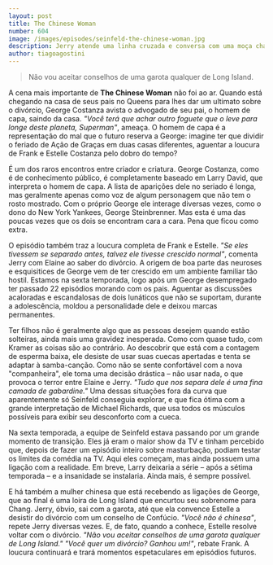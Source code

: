 ```yaml
---
layout: post
title: The Chinese Woman
number: 604
image: /images/episodes/seinfeld-the-chinese-woman.jpg
description: Jerry atende uma linha cruzada e conversa com uma moça chamada Donna Chang e marca um encontro achando que ela é chinesa. Jerry e Elaine vêem Frank Costanza conversando com um homem usando uma capa. Kramer troca as sungas por samba-canção.
author: tiagoagostini
---
```


> Não vou aceitar conselhos de uma garota qualquer de Long Island.

A cena mais importante de **The Chinese Woman** não foi ao ar. Quando está chegando na casa de seus pais no Queens para lhes dar um ultimato sobre o divórcio, George Costanza avista o advogado de seu pai, o homem de capa, saindo da casa. *"Você terá que achar outro foguete que o leve para longe deste planeta, Superman"*, ameaça. O homem de capa é a representação do mal que o futuro reserva a George: imagine ter que dividir o feriado de Ação de Graças em duas casas diferentes, aguentar a loucura de Frank e Estelle Costanza pelo dobro do tempo?

É um dos raros encontros entre criador e criatura. George Costanza, como é de conhecimento público, é completamente baseado em Larry David, que interpreta o homem de capa. A lista de aparições dele no seriado é longa, mas geralmente apenas como voz de algum personagem que não tem o rosto mostrado. Com o próprio George ele interage diversas vezes, como o dono do
New York Yankees, George Steinbrenner. Mas esta é uma das poucas vezes que os dois se encontram cara a cara. Pena que ficou como extra.

O episódio também traz a loucura completa de Frank e Estelle. *"Se eles tivessem se separado antes, talvez ele tivesse crescido normal"*, comenta Jerry com Elaine ao saber do divórcio. A origem de boa parte das neuroses e esquisitices de George vem de ter crescido em um ambiente familiar tão hostil. Estamos na sexta temporada, logo após um George desempregado ter passado 22 episódios morando com os pais. Aguentar as discussões acaloradas e escandalosas de dois lunáticos que não se suportam, durante a adolescência, moldou a personalidade dele e deixou marcas permanentes.

Ter filhos não é geralmente algo que as pessoas desejem quando estão solteiras, ainda mais uma gravidez inesperada. Como com quase tudo, com Kramer as coisas são ao contrário. Ao descobrir que está com a contagem de esperma baixa, ele desiste de usar suas cuecas apertadas e tenta se adaptar à samba-canção. Como não se sente confortável com a nova "companheira", ele toma uma decisão drástica – não usar nada, o que provoca o terror entre
Elaine e Jerry. *"Tudo que nos separa dele é uma fina camada de gabardine."* Uma dessas situações fora da curva que aparentemente só Seinfeld conseguia explorar, e que fica ótima com a grande interpretação de Michael Richards, que usa todos os músculos possíveis para exibir seu desconforto com a cueca.

Na sexta temporada, a equipe de Seinfeld estava passando por um grande momento de transição. Eles já eram o maior show da TV e tinham percebido que, depois de fazer um episódio inteiro sobre masturbação, podiam testar os limites da comédia na TV. Aqui eles começam, mas ainda possuem uma ligação com a realidade. Em breve, Larry deixaria a série – após a sétima temporada – e a insanidade se instalaria. Ainda mais, é sempre possível. 

E há também a mulher chinesa que está recebendo as ligações de George, que ao final é uma loira de Long Island que encurtou seu sobrenome para Chang. Jerry, óbvio, sai com a garota, até que ela convence Estelle a desistir do divórcio com um conselho de Confúcio. *"Você não é chinesa"*, repete Jerry diversas vezes. E, de fato, quando a conhece, Estelle resolve voltar com o divórcio. *"Não vou aceitar conselhos de uma garota qualquer de Long Island."* *"Você quer um divórcio? Ganhou um!"*, rebate Frank. A loucura continuará e trará momentos espetaculares em episódios futuros.